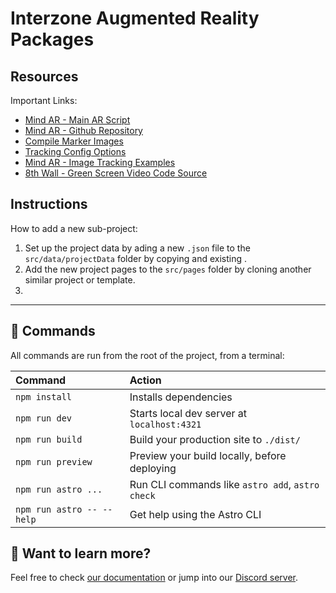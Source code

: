 # Interzone Augmented Reality Packages

## Resources
Important Links:
- [Mind AR - Main AR Script](https://github.com/hiukim/mind-ar-js)
- [Mind AR - Github Repository](https://github.com/hiukim/mind-ar-js)
- [Compile Marker Images](https://hiukim.github.io/mind-ar-js-doc/tools/compile/)
- [Tracking Config Options](https://hiukim.github.io/mind-ar-js-doc/quick-start/tracking-config)
- [Mind AR - Image Tracking Examples](https://hiukim.github.io/mind-ar-js-doc/examples/summary)
- [8th Wall - Green Screen Video Code Source](https://www.8thwall.com/playground/alpha-video-slam-aframe/code/)

## Instructions

How to add a new sub-project:
1. Set up the project data by ading a new `.json` file to the `src/data/projectData` folder by copying and existing .
2. Add the new project pages to the `src/pages` folder by cloning another similar project or template.
3. 

---

## 🧞 Commands

All commands are run from the root of the project, from a terminal:

| Command                   | Action                                           |
| :------------------------ | :----------------------------------------------- |
| `npm install`             | Installs dependencies                            |
| `npm run dev`             | Starts local dev server at `localhost:4321`      |
| `npm run build`           | Build your production site to `./dist/`          |
| `npm run preview`         | Preview your build locally, before deploying     |
| `npm run astro ...`       | Run CLI commands like `astro add`, `astro check` |
| `npm run astro -- --help` | Get help using the Astro CLI                     |

## 👀 Want to learn more?

Feel free to check [our documentation](https://docs.astro.build) or jump into our [Discord server](https://astro.build/chat).
